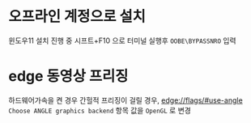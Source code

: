 # 오프라인 계정으로 설치
윈도우11 설치 진행 중 시프트+F10 으로 터미널 실행후 `OOBE\BYPASSNRO` 입력


# edge 동영상 프리징
하드웨어가속을 켠 경우 간헐적 프리징이 걸릴 경우, [edge://flags/#use-angle](edge://flags/#use-angle)
`Choose ANGLE graphics backend` 항목 값을 `OpenGL` 로 변경
